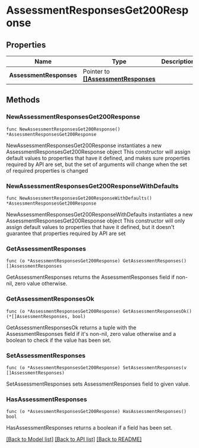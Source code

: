 # AssessmentResponsesGet200Response

## Properties

Name | Type | Description | Notes
------------ | ------------- | ------------- | -------------
**AssessmentResponses** | Pointer to [**[]AssessmentResponses**](AssessmentResponses.md) |  | [optional] 

## Methods

### NewAssessmentResponsesGet200Response

`func NewAssessmentResponsesGet200Response() *AssessmentResponsesGet200Response`

NewAssessmentResponsesGet200Response instantiates a new AssessmentResponsesGet200Response object
This constructor will assign default values to properties that have it defined,
and makes sure properties required by API are set, but the set of arguments
will change when the set of required properties is changed

### NewAssessmentResponsesGet200ResponseWithDefaults

`func NewAssessmentResponsesGet200ResponseWithDefaults() *AssessmentResponsesGet200Response`

NewAssessmentResponsesGet200ResponseWithDefaults instantiates a new AssessmentResponsesGet200Response object
This constructor will only assign default values to properties that have it defined,
but it doesn't guarantee that properties required by API are set

### GetAssessmentResponses

`func (o *AssessmentResponsesGet200Response) GetAssessmentResponses() []AssessmentResponses`

GetAssessmentResponses returns the AssessmentResponses field if non-nil, zero value otherwise.

### GetAssessmentResponsesOk

`func (o *AssessmentResponsesGet200Response) GetAssessmentResponsesOk() (*[]AssessmentResponses, bool)`

GetAssessmentResponsesOk returns a tuple with the AssessmentResponses field if it's non-nil, zero value otherwise
and a boolean to check if the value has been set.

### SetAssessmentResponses

`func (o *AssessmentResponsesGet200Response) SetAssessmentResponses(v []AssessmentResponses)`

SetAssessmentResponses sets AssessmentResponses field to given value.

### HasAssessmentResponses

`func (o *AssessmentResponsesGet200Response) HasAssessmentResponses() bool`

HasAssessmentResponses returns a boolean if a field has been set.


[[Back to Model list]](../README.md#documentation-for-models) [[Back to API list]](../README.md#documentation-for-api-endpoints) [[Back to README]](../README.md)


